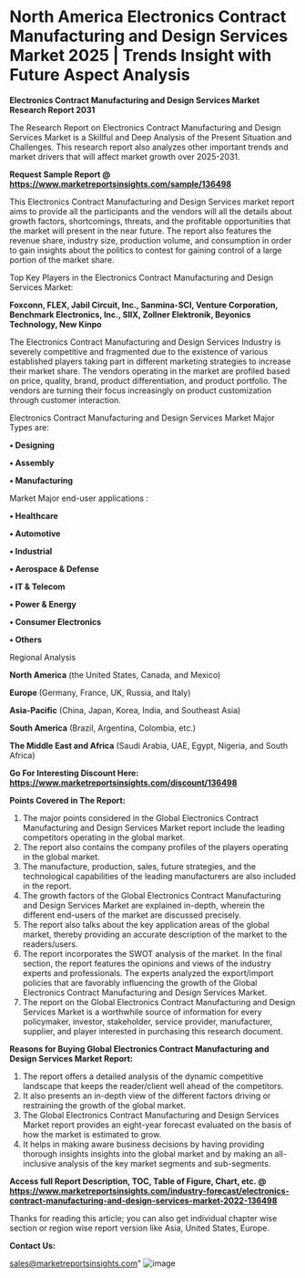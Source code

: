# North America Electronics Contract Manufacturing and Design Services Market 2025 | Trends Insight with Future Aspect Analysis

<strong>Electronics Contract Manufacturing and Design Services Market Research Report 2031</strong>

The Research Report on Electronics Contract Manufacturing and Design Services Market is a Skillful and Deep Analysis of the Present Situation and Challenges. This research report also analyzes other important trends and market drivers that will affect market growth over 2025-2031.

<strong>Request Sample Report @ <a href=https://www.marketreportsinsights.com/sample/136498>https://www.marketreportsinsights.com/sample/136498</a></strong>

This Electronics Contract Manufacturing and Design Services market report aims to provide all the participants and the vendors will all the details about growth factors, shortcomings, threats, and the profitable opportunities that the market will present in the near future. The report also features the revenue share, industry size, production volume, and consumption in order to gain insights about the politics to contest for gaining control of a large portion of the market share.

Top Key Players in the Electronics Contract Manufacturing and Design Services Market:

<strong>Foxconn, FLEX, Jabil Circuit, Inc., Sanmina-SCI, Venture Corporation, Benchmark Electronics, Inc., SIIX, Zollner Elektronik, Beyonics Technology, New Kinpo</strong>

The Electronics Contract Manufacturing and Design Services Industry is severely competitive and fragmented due to the existence of various established players taking part in different marketing strategies to increase their market share. The vendors operating in the market are profiled based on price, quality, brand, product differentiation, and product portfolio. The vendors are turning their focus increasingly on product customization through customer interaction.

Electronics Contract Manufacturing and Design Services Market Major Types are:

<strong>• Designing

• Assembly

• Manufacturing</strong>

Market Major end-user applications :

<strong>• Healthcare

• Automotive

• Industrial

• Aerospace & Defense

• IT & Telecom

• Power & Energy

• Consumer Electronics

• Others</strong>

Regional Analysis

</u><strong><b>North America</b></strong> (the United States, Canada, and Mexico)

<strong><b>Europe </b></strong>(Germany, France, UK, Russia, and Italy)

<strong><b>Asia-Pacific</b></strong> (China, Japan, Korea, India, and Southeast Asia)

<strong><b>South America</b></strong> (Brazil, Argentina, Colombia, etc.)

<strong><b>The Middle East and Africa</b></strong> (Saudi Arabia, UAE, Egypt, Nigeria, and South Africa)

<strong>Go For Interesting Discount Here: <a href=https://www.marketreportsinsights.com/discount/136498>https://www.marketreportsinsights.com/discount/136498</a></strong>

<strong>Points Covered in The Report:</strong>
<ol>
  <li>The major points considered in the Global Electronics Contract Manufacturing and Design Services Market report include the leading competitors operating in the global market.</li>
  <li>The report also contains the company profiles of the players operating in the global market.</li>
  <li>The manufacture, production, sales, future strategies, and the technological capabilities of the leading manufacturers are also included in the report.</li>
  <li>The growth factors of the Global Electronics Contract Manufacturing and Design Services Market are explained in-depth, wherein the different end-users of the market are discussed precisely.</li>
  <li>The report also talks about the key application areas of the global market, thereby providing an accurate description of the market to the readers/users.</li>
  <li>The report incorporates the SWOT analysis of the market. In the final section, the report features the opinions and views of the industry experts and professionals. The experts analyzed the export/import policies that are favorably influencing the growth of the Global Electronics Contract Manufacturing and Design Services Market.</li>
  <li>The report on the Global Electronics Contract Manufacturing and Design Services Market is a worthwhile source of information for every policymaker, investor, stakeholder, service provider, manufacturer, supplier, and player interested in purchasing this research document.</li>
</ol>
<strong>Reasons for Buying Global Electronics Contract Manufacturing and Design Services Market Report:</strong>

<ol>
  <li>The report offers a detailed analysis of the dynamic competitive landscape that keeps the reader/client well ahead of the competitors.</li>
  <li>It also presents an in-depth view of the different factors driving or restraining the growth of the global market.</li>
  <li>The Global Electronics Contract Manufacturing and Design Services Market report provides an eight-year forecast evaluated on the basis of how the market is estimated to grow.</li>
  <li>It helps in making aware business decisions by having providing thorough insights insights into the global market and by making an all-inclusive analysis of the key market segments and sub-segments.</li>
</ol>
<strong>Access full Report Description, TOC, Table of Figure, Chart, etc. @ <a href=https://www.marketreportsinsights.com/industry-forecast/electronics-contract-manufacturing-and-design-services-market-2022-136498>https://www.marketreportsinsights.com/industry-forecast/electronics-contract-manufacturing-and-design-services-market-2022-136498</a></strong>


Thanks for reading this article; you can also get individual chapter wise section or region wise report version like Asia, United States, Europe.

<strong>Contact Us:</strong>

sales@marketreportsinsights.com"
![image](https://github.com/user-attachments/assets/b2d1ceba-b8c2-432d-841c-43145a3b9ab4)
